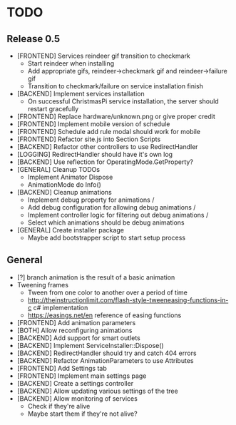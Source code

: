 ﻿# TODO

## Release 0.5
- [FRONTEND] Services reindeer gif transition to checkmark
	- Start reindeer when installing
	- Add appropriate gifs, reindeer->checkmark gif and reindeer->failure gif
	- Transition to checkmark/failure on service installation finish
- [BACKEND] Implement services installation
	- On successful ChristmasPi service installation, the server should restart gracefully
- [FRONTEND] Replace hardware/unknown.png or give proper credit
- [FRONTEND] Implement mobile version of schedule
- [FRONTEND] Schedule add rule modal should work for mobile
- [FRONTEND] Refactor site.js into Section Scripts
- [BACKEND] Refactor other controllers to use RedirectHandler
- [LOGGING] RedirectHandler should have it's own log
- [BACKEND] Use reflection for OperatingMode.GetProperty?
- [GENERAL] Cleanup TODOs
	- Implement Animator Dispose
	- AnimationMode do Info()
- [BACKEND] Cleanup animations
	- Implement debug property for animations /
	- Add debug configuration for allowing debug animations /
	- Implement controller logic for filtering out debug animations /
	- Select which animations should be debug animations
- [GENERAL] Create installer package
	- Maybe add bootstrapper script to start setup process

## General
- [?] branch animation is the result of a basic animation
- Tweening frames
	- Tween from one color to another over a period of time
	- http://theinstructionlimit.com/flash-style-tweeneasing-functions-in-c c# implementation
	- https://easings.net/en reference of easing functions
- [FRONTEND] Add animation parameters
- [BOTH] Allow reconfiguring animations
- [BACKEND] Add support for smart outlets
- [BACKEND] Implement ServiceInstaller::Dispose()
- [BACKEND] RedirectHandler should try and catch 404 errors
- [BACKEND] Refactor AnimationParameters to use Attributes
- [FRONTEND] Add Settings tab
- [FRONTEND] Implement main settings page
- [BACKEND] Create a settings controller
- [BACKEND] Allow updating various settings of the tree
- [BACKEND] Allow monitoring of services
	- Check if they're alive
	- Maybe start them if they're not alive?